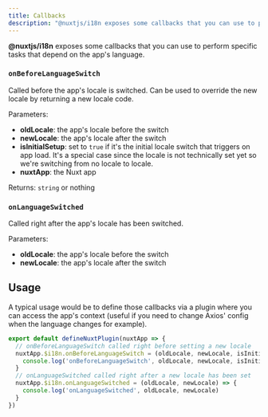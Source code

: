 ```yaml
---
title: Callbacks
description: "@nuxtjs/i18n exposes some callbacks that you can use to perform specific tasks that depend on the app's language."
---
```


**@nuxtjs/i18n** exposes some callbacks that you can use to perform specific tasks that depend on the app's language.

### `onBeforeLanguageSwitch`

Called before the app's locale is switched. Can be used to override the new locale by returning a new locale code.

Parameters:

- **oldLocale**: the app's locale before the switch
- **newLocale**: the app's locale after the switch
- **isInitialSetup**: set to `true` if it's the initial locale switch that triggers on app load. It's a special case since the locale is not technically set yet so we're switching from no locale to locale.
- **nuxtApp**: the Nuxt app

Returns: `string` or nothing

### `onLanguageSwitched`

Called right after the app's locale has been switched.

Parameters:

- **oldLocale**: the app's locale before the switch
- **newLocale**: the app's locale after the switch

## Usage

A typical usage would be to define those callbacks via a plugin where you can access the app's context \(useful if you need to change Axios' config when the language changes for example\).

```js {}[/plugins/i18n.js]
export default defineNuxtPlugin(nuxtApp => {
  // onBeforeLanguageSwitch called right before setting a new locale
  nuxtApp.$i18n.onBeforeLanguageSwitch = (oldLocale, newLocale, isInitialSetup, nuxtApp) => {
    console.log('onBeforeLanguageSwitch', oldLocale, newLocale, isInitialSetup)
  }
  // onLanguageSwitched called right after a new locale has been set
  nuxtApp.$i18n.onLanguageSwitched = (oldLocale, newLocale) => {
    console.log('onLanguageSwitched', oldLocale, newLocale)
  }
})
```
